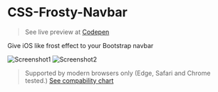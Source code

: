 # CSS-Frosty-Navbar

> See live preview at [Codepen](https://codepen.io/thisisjaymehta/pen/bGEOmJE)

Give iOS like frost effect to your Bootstrap navbar

![Screenshot1](https://i.imgur.com/mwThwzM.png)
![Screenshot2](https://i.imgur.com/Wr6Px5l.png)

>Supported by modern browsers only (Edge, Safari and Chrome tested.)
[See compability chart](https://caniuse.com/#feat=css-backdrop-filter)
